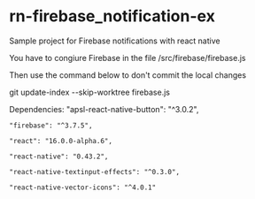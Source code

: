 # rn-firebase_notification-ex
Sample project for Firebase notifications with react native


You have to congiure Firebase in the file /src/firebase/firebase.js

Then use the command below to don't commit the local changes

git update-index --skip-worktree firebase.js

Dependencies:
    "apsl-react-native-button": "^3.0.2",
    
    "firebase": "^3.7.5",
    
    "react": "16.0.0-alpha.6",
    
    "react-native": "0.43.2",
    
    "react-native-textinput-effects": "^0.3.0",
    
    "react-native-vector-icons": "^4.0.1"
